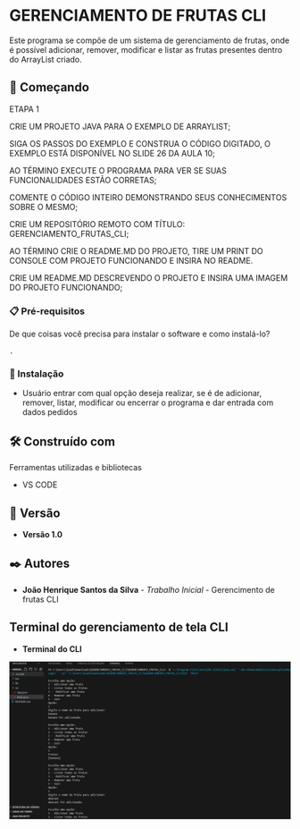 # GERENCIAMENTO DE FRUTAS CLI

Este programa se compõe de um sistema de gerenciamento de frutas, onde é possível adicionar, remover, modificar e listar as frutas presentes dentro do ArrayList criado.
## 🚀 Começando

ETAPA 1

CRIE UM PROJETO JAVA PARA O EXEMPLO DE ARRAYLIST;

SIGA OS PASSOS DO EXEMPLO E CONSTRUA O CÓDIGO DIGITADO, O EXEMPLO ESTÁ DISPONÍVEL NO SLIDE 26 DA AULA 10;

AO TÉRMINO EXECUTE O PROGRAMA PARA VER SE SUAS FUNCIONALIDADES ESTÃO CORRETAS;

COMENTE O CÓDIGO INTEIRO DEMONSTRANDO SEUS CONHECIMENTOS SOBRE O MESMO;

CRIE UM REPOSITÓRIO REMOTO COM TÍTULO: GERENCIAMENTO_FRUTAS_CLI;

AO TÉRMINO CRIE O README.MD DO PROJETO, TIRE UM PRINT DO CONSOLE COM PROJETO FUNCIONANDO E INSIRA NO README.

CRIE UM README.MD DESCREVENDO O PROJETO E INSIRA UMA IMAGEM DO PROJETO FUNCIONANDO;
### 📋 Pré-requisitos

De que coisas você precisa para instalar o software e como instalá-lo?

```
.
```

### 🔧 Instalação

* Usuário entrar com qual opção deseja realizar, se é de adicionar, remover, listar, modificar ou encerrar o programa e dar entrada com dados pedidos

## 🛠️ Construído com

Ferramentas utilizadas e bibliotecas

* VS CODE

## 📌 Versão

* **Versão 1.0** 

## ✒️ Autores

* **João Henrique Santos da Silva** - *Trabalho Inicial* - Gerencimento de frutas CLI

## Terminal do gerenciamento de tela CLI
* **Terminal do CLI**

![Gerenciamento de frutas CLI ](terminal/terminal.png)
